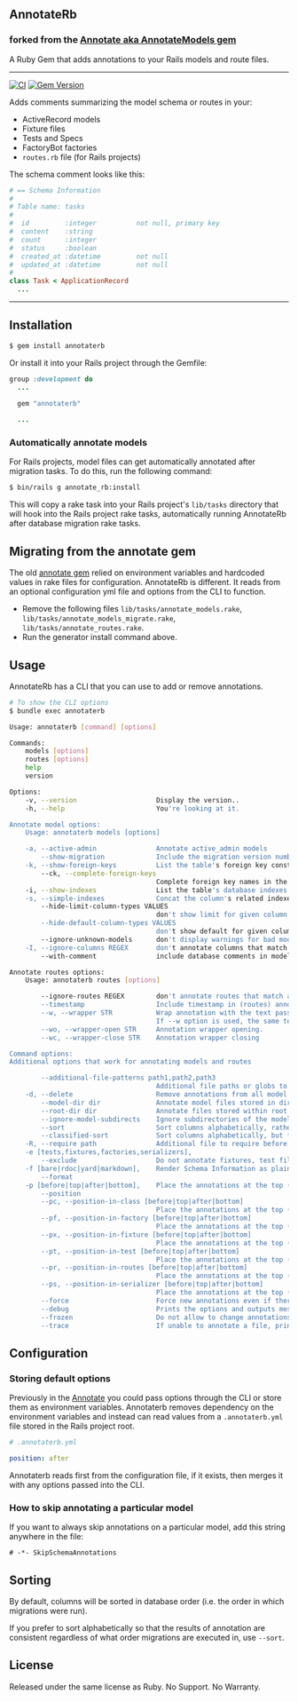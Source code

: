 ## AnnotateRb
### forked from the [Annotate aka AnnotateModels gem](https://github.com/ctran/annotate_models)

A Ruby Gem that adds annotations to your Rails models and route files.

----------
[![CI](https://github.com/drwl/annotaterb/actions/workflows/ci.yml/badge.svg)](https://github.com/drwl/annotaterb/actions/workflows/ci.yml)
[![Gem Version](https://badge.fury.io/rb/annotaterb.svg)](https://badge.fury.io/rb/annotaterb)

Adds comments summarizing the model schema or routes in your:

- ActiveRecord models
- Fixture files
- Tests and Specs
- FactoryBot factories
- `routes.rb` file (for Rails projects)

The schema comment looks like this:

```ruby
# == Schema Information
#
# Table name: tasks
#
#  id         :integer          not null, primary key
#  content    :string
#  count      :integer
#  status     :boolean
#  created_at :datetime         not null
#  updated_at :datetime         not null
#
class Task < ApplicationRecord
  ...
```
----------
## Installation

```sh
$ gem install annotaterb
```

Or install it into your Rails project through the Gemfile:

```rb
group :development do
  ...

  gem "annotaterb"
  
  ...
```

### Automatically annotate models
For Rails projects, model files can get automatically annotated after migration tasks. To do this, run the following command:

```sh
$ bin/rails g annotate_rb:install
```

This will copy a rake task into your Rails project's `lib/tasks` directory that will hook into the Rails project rake tasks, automatically running AnnotateRb after database migration rake tasks.

## Migrating from the annotate gem
The old [annotate gem](https://github.com/ctran/annotate_models) relied on environment variables and hardcoded values in rake files for configuration. AnnotateRb is different. It reads from an optional configuration yml file and options from the CLI to function.

* Remove the following files `lib/tasks/annotate_models.rake`, `lib/tasks/annotate_models_migrate.rake`, `lib/tasks/annotate_routes.rake`.
* Run the generator install command above.

## Usage

AnnotateRb has a CLI that you can use to add or remove annotations.

```sh
# To show the CLI options
$ bundle exec annotaterb 

Usage: annotaterb [command] [options]

Commands:
    models [options]
    routes [options]
    help
    version

Options:
    -v, --version                    Display the version..
    -h, --help                       You're looking at it.

Annotate model options:
    Usage: annotaterb models [options]

    -a, --active-admin               Annotate active_admin models
        --show-migration             Include the migration version number in the annotation
    -k, --show-foreign-keys          List the table's foreign key constraints in the annotation
        --ck, --complete-foreign-keys
                                     Complete foreign key names in the annotation
    -i, --show-indexes               List the table's database indexes in the annotation
    -s, --simple-indexes             Concat the column's related indexes in the annotation
        --hide-limit-column-types VALUES
                                     don't show limit for given column types, separated by commas (i.e., `integer,boolean,text`)
        --hide-default-column-types VALUES
                                     don't show default for given column types, separated by commas (i.e., `json,jsonb,hstore`)
        --ignore-unknown-models      don't display warnings for bad model files
    -I, --ignore-columns REGEX       don't annotate columns that match a given REGEX (i.e., `annotate -I '^(id|updated_at|created_at)'`
        --with-comment               include database comments in model annotations

Annotate routes options:
    Usage: annotaterb routes [options]

        --ignore-routes REGEX        don't annotate routes that match a given REGEX (i.e., `annotate -I '(mobile|resque|pghero)'`
        --timestamp                  Include timestamp in (routes) annotation
        --w, --wrapper STR           Wrap annotation with the text passed as parameter.
                                     If --w option is used, the same text will be used as opening and closing
        --wo, --wrapper-open STR     Annotation wrapper opening.
        --wc, --wrapper-close STR    Annotation wrapper closing

Command options:
Additional options that work for annotating models and routes

        --additional-file-patterns path1,path2,path3
                                     Additional file paths or globs to annotate, separated by commas (e.g. `/foo/bar/%model_name%/*.rb,/baz/%model_name%.rb`)
    -d, --delete                     Remove annotations from all model files or the routes.rb file
        --model-dir dir              Annotate model files stored in dir rather than app/models, separate multiple dirs with commas
        --root-dir dir               Annotate files stored within root dir projects, separate multiple dirs with commas
        --ignore-model-subdirects    Ignore subdirectories of the models directory
        --sort                       Sort columns alphabetically, rather than in creation order
        --classified-sort            Sort columns alphabetically, but first goes id, then the rest columns, then the timestamp columns and then the association columns
    -R, --require path               Additional file to require before loading models, may be used multiple times
    -e [tests,fixtures,factories,serializers],
        --exclude                    Do not annotate fixtures, test files, factories, and/or serializers
    -f [bare|rdoc|yard|markdown],    Render Schema Information as plain/RDoc/Yard/Markdown
        --format
    -p [before|top|after|bottom],    Place the annotations at the top (before) or the bottom (after) of the model/test/fixture/factory/route/serializer file(s)
        --position
        --pc, --position-in-class [before|top|after|bottom]
                                     Place the annotations at the top (before) or the bottom (after) of the model file
        --pf, --position-in-factory [before|top|after|bottom]
                                     Place the annotations at the top (before) or the bottom (after) of any factory files
        --px, --position-in-fixture [before|top|after|bottom]
                                     Place the annotations at the top (before) or the bottom (after) of any fixture files
        --pt, --position-in-test [before|top|after|bottom]
                                     Place the annotations at the top (before) or the bottom (after) of any test files
        --pr, --position-in-routes [before|top|after|bottom]
                                     Place the annotations at the top (before) or the bottom (after) of the routes.rb file
        --ps, --position-in-serializer [before|top|after|bottom]
                                     Place the annotations at the top (before) or the bottom (after) of the serializer files
        --force                      Force new annotations even if there are no changes.
        --debug                      Prints the options and outputs messages to make it easier to debug.
        --frozen                     Do not allow to change annotations. Exits non-zero if there are going to be changes to files.
        --trace                      If unable to annotate a file, print the full stack trace, not just the exception message.
```

## Configuration

### Storing default options
Previously in the [Annotate](https://github.com/ctran/annotate_models) you could pass options through the CLI or store them as environment variables. Annotaterb removes dependency on the environment variables and instead can read values from a `.annotaterb.yml` file stored in the Rails project root.

```yml
# .annotaterb.yml

position: after
```

Annotaterb reads first from the configuration file, if it exists, then merges it with any options passed into the CLI.

### How to skip annotating a particular model
If you want to always skip annotations on a particular model, add this string
anywhere in the file:

    # -*- SkipSchemaAnnotations

## Sorting

By default, columns will be sorted in database order (i.e. the order in which
migrations were run).

If you prefer to sort alphabetically so that the results of annotation are
consistent regardless of what order migrations are executed in, use `--sort`.

## License

Released under the same license as Ruby. No Support. No Warranty.
